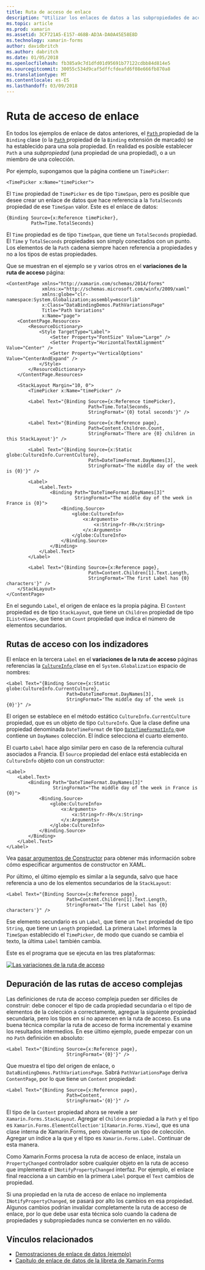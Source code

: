 ```yaml
---
title: Ruta de acceso de enlace
description: "Utilizar los enlaces de datos a las subpropiedades de acceso y miembros de colección"
ms.topic: article
ms.prod: xamarin
ms.assetid: 3CF721A5-E157-468B-AD3A-DA0A45E58E8D
ms.technology: xamarin-forms
author: davidbritch
ms.author: dabritch
ms.date: 01/05/2018
ms.openlocfilehash: fb385a9c7d1dfd01d95691b77122cdbb84d814e5
ms.sourcegitcommit: 30055c534d9caf5dffcfdeafd6f08e666fb870a8
ms.translationtype: MT
ms.contentlocale: es-ES
ms.lasthandoff: 03/09/2018
---
```

# <a name="binding-path"></a>Ruta de acceso de enlace

En todos los ejemplos de enlace de datos anteriores, el [ `Path` ](https://developer.xamarin.com/api/property/Xamarin.Forms.Binding.Path/) propiedad de la `Binding` clase (o la [ `Path` ](https://developer.xamarin.com/api/property/Xamarin.Forms.Xaml.BindingExtension.Path/) propiedad de la `Binding` extensión de marcado) se ha establecido para una sola propiedad. En realidad es posible establecer `Path` a una *subpropiedad* (una propiedad de una propiedad), o a un miembro de una colección.

Por ejemplo, supongamos que la página contiene un `TimePicker`:

```xaml
<TimePicker x:Name="timePicker">
```

El `Time` propiedad de `TimePicker` es de tipo `TimeSpan`, pero es posible que desee crear un enlace de datos que hace referencia a la `TotalSeconds` propiedad de ese `TimeSpan` valor. Este es el enlace de datos:

```xaml
{Binding Source={x:Reference timePicker},
         Path=Time.TotalSeconds}
```
         
El `Time` propiedad es de tipo `TimeSpan`, que tiene un `TotalSeconds` propiedad. El `Time` y `TotalSeconds` propiedades son simply conectados con un punto. Los elementos de la `Path` cadena siempre hacen referencia a propiedades y no a los tipos de estas propiedades.

Que se muestran en el ejemplo se y varios otros en el **variaciones de la ruta de acceso** página:

```xaml
<ContentPage xmlns="http://xamarin.com/schemas/2014/forms"
             xmlns:x="http://schemas.microsoft.com/winfx/2009/xaml"
             xmlns:globe="clr-namespace:System.Globalization;assembly=mscorlib"
             x:Class="DataBindingDemos.PathVariationsPage"
             Title="Path Variations"
             x:Name="page">
    <ContentPage.Resources>
        <ResourceDictionary>
            <Style TargetType="Label">
                <Setter Property="FontSize" Value="Large" />
                <Setter Property="HorizontalTextAlignment" Value="Center" />
                <Setter Property="VerticalOptions" Value="CenterAndExpand" />
            </Style>
        </ResourceDictionary>
    </ContentPage.Resources>
    
    <StackLayout Margin="10, 0">
        <TimePicker x:Name="timePicker" />

        <Label Text="{Binding Source={x:Reference timePicker},
                              Path=Time.TotalSeconds,
                              StringFormat='{0} total seconds'}" />

        <Label Text="{Binding Source={x:Reference page},
                              Path=Content.Children.Count,
                              StringFormat='There are {0} children in this StackLayout'}" />
        
        <Label Text="{Binding Source={x:Static globe:CultureInfo.CurrentCulture},
                              Path=DateTimeFormat.DayNames[3],
                              StringFormat='The middle day of the week is {0}'}" />

        <Label>
            <Label.Text>
                <Binding Path="DateTimeFormat.DayNames[3]"
                         StringFormat="The middle day of the week in France is {0}">
                    <Binding.Source>
                        <globe:CultureInfo>
                            <x:Arguments>
                                <x:String>fr-FR</x:String>
                            </x:Arguments>
                        </globe:CultureInfo>
                    </Binding.Source>
                </Binding>
            </Label.Text>
        </Label>

        <Label Text="{Binding Source={x:Reference page},
                              Path=Content.Children[1].Text.Length,
                              StringFormat='The first Label has {0} characters'}" />
    </StackLayout>
</ContentPage>
```

En el segundo `Label`, el origen de enlace es la propia página. El `Content` propiedad es de tipo `StackLayout`, que tiene un `Children` propiedad de tipo `IList<View>`, que tiene un `Count` propiedad que indica el número de elementos secundarios.

## <a name="paths-with-indexers"></a>Rutas de acceso con los indizadores

El enlace en la tercera `Label` en el **variaciones de la ruta de acceso** páginas referencias la [ `CultureInfo` ](https://developer.xamarin.com/api/type/System.Globalization.CultureInfo/) clase en el `System.Globalization` espacio de nombres:

```xaml
<Label Text="{Binding Source={x:Static globe:CultureInfo.CurrentCulture},
                      Path=DateTimeFormat.DayNames[3],
                      StringFormat='The middle day of the week is {0}'}" />
```

El origen se establece en el método estático `CultureInfo.CurrentCulture` propiedad, que es un objeto de tipo `CultureInfo`. Que la clase define una propiedad denominada `DateTimeFormat` de tipo [ `DateTimeFormatInfo` ](https://developer.xamarin.com/api/type/System.Globalization.DateTimeFormatInfo/) que contiene un `DayNames` colección. El índice selecciona el cuarto elemento.

El cuarto `Label` hace algo similar pero en caso de la referencia cultural asociados a Francia. El `Source` propiedad del enlace está establecida en `CultureInfo` objeto con un constructor:

```xaml
<Label>
    <Label.Text>
        <Binding Path="DateTimeFormat.DayNames[3]"
                 StringFormat="The middle day of the week in France is {0}">
            <Binding.Source>
                <globe:CultureInfo>
                    <x:Arguments>
                        <x:String>fr-FR</x:String>
                    </x:Arguments>
                </globe:CultureInfo>
            </Binding.Source>
        </Binding>
    </Label.Text>
</Label>
```

Vea [pasar argumentos de Constructor](~/xamarin-forms/xaml/passing-arguments.md#constructor_arguments) para obtener más información sobre cómo especificar argumentos de constructor en XAML.

Por último, el último ejemplo es similar a la segunda, salvo que hace referencia a uno de los elementos secundarios de la `StackLayout`:

```xaml
<Label Text="{Binding Source={x:Reference page},
                      Path=Content.Children[1].Text.Length,
                      StringFormat='The first Label has {0} characters'}" />
```

Ese elemento secundario es un `Label`, que tiene un `Text` propiedad de tipo `String`, que tiene un `Length` propiedad. La primera `Label` informes la `TimeSpan` establecido el `TimePicker`, de modo que cuando se cambia el texto, la última `Label` también cambia.

Este es el programa que se ejecuta en las tres plataformas:

[![Las variaciones de la ruta de acceso](binding-path-images/pathvariations-small.png "variaciones de la ruta de acceso")](binding-path-images/pathvariations-large.png#lightbox "variaciones de la ruta de acceso")

## <a name="debugging-complex-paths"></a>Depuración de las rutas de acceso complejas

Las definiciones de ruta de acceso compleja pueden ser difíciles de construir: debe conocer el tipo de cada propiedad secundaria o el tipo de elementos de la colección a correctamente, agregue la siguiente propiedad secundaria, pero los tipos en sí no aparecen en la ruta de acceso. Es una buena técnica compilar la ruta de acceso de forma incremental y examine los resultados intermedios. En ese último ejemplo, puede empezar con un no `Path` definición en absoluto:

```xaml
<Label Text="{Binding Source={x:Reference page},
                      StringFormat='{0}'}" />
```

Que muestra el tipo del origen de enlace, o `DataBindingDemos.PathVariationsPage`. Sabrá `PathVariationsPage` deriva `ContentPage`, por lo que tiene un `Content` propiedad:

```xaml
<Label Text="{Binding Source={x:Reference page},
                      Path=Content,
                      StringFormat='{0}'}" />
```

El tipo de la `Content` propiedad ahora se revele a ser `Xamarin.Forms.StackLayout`. Agregar el `Children` propiedad a la `Path` y el tipo es `Xamarin.Forms.ElementCollection'1[Xamarin.Forms.View]`, que es una clase interna de Xamarin.Forms, pero obviamente un tipo de colección. Agregar un índice a la que y el tipo es `Xamarin.Forms.Label`. Continuar de esta manera.

Como Xamarin.Forms procesa la ruta de acceso de enlace, instala un `PropertyChanged` controlador sobre cualquier objeto en la ruta de acceso que implementa el `INotifyPropertyChanged` interfaz. Por ejemplo, el enlace final reacciona a un cambio en la primera `Label` porque el `Text` cambios de propiedad. 

Si una propiedad en la ruta de acceso de enlace no implementa `INotifyPropertyChanged`, se pasará por alto los cambios en esa propiedad. Algunos cambios podrían invalidar completamente la ruta de acceso de enlace, por lo que debe usar esta técnica solo cuando la cadena de propiedades y subpropiedades nunca se convierten en no válido.



## <a name="related-links"></a>Vínculos relacionados

- [Demostraciones de enlace de datos (ejemplo)](https://developer.xamarin.com/samples/xamarin-forms/DataBindingDemos/)
- [Capítulo de enlace de datos de la libreta de Xamarin.Forms](~/xamarin-forms/creating-mobile-apps-xamarin-forms/summaries/chapter16.md)
